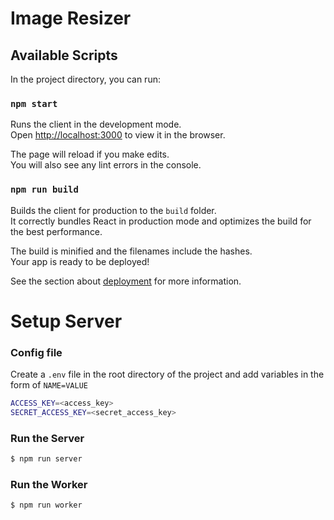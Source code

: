 # Image Resizer

## Available Scripts

In the project directory, you can run:

### `npm start`

Runs the client in the development mode.\
Open [http://localhost:3000](http://localhost:3000) to view it in the browser.

The page will reload if you make edits.\
You will also see any lint errors in the console.

### `npm run build`

Builds the client for production to the `build` folder.\
It correctly bundles React in production mode and optimizes the build for the best performance.

The build is minified and the filenames include the hashes.\
Your app is ready to be deployed!

See the section about [deployment](https://facebook.github.io/create-react-app/docs/deployment) for more information.


# Setup Server

### Config file
Create a `.env` file in the root directory of the project and add variables in the form of `NAME=VALUE`

```sh
ACCESS_KEY=<access_key>
SECRET_ACCESS_KEY=<secret_access_key>
```

### Run the Server

```sh
$ npm run server
```

### Run the Worker

```sh
$ npm run worker
```
